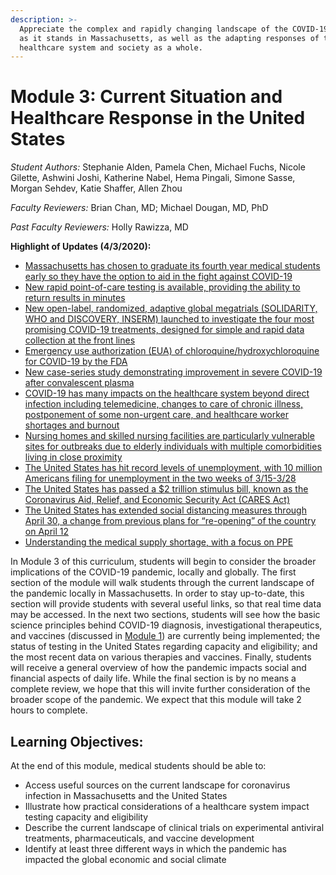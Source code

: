 ```yaml
---
description: >-
  Appreciate the complex and rapidly changing landscape of the COVID-19 pandemic
  as it stands in Massachusetts, as well as the adapting responses of the
  healthcare system and society as a whole.
---
```


# Module 3: Current Situation and Healthcare Response in the United States

_Student Authors:_  Stephanie Alden, Pamela Chen, Michael Fuchs, Nicole Gilette, Ashwini Joshi, Katherine Nabel, Hema Pingali, Simone Sasse, Morgan Sehdev, Katie Shaffer, Allen Zhou

_Faculty Reviewers:_ Brian Chan, MD; Michael Dougan, MD, PhD

_Past Faculty Reviewers:_ Holly Rawizza, MD

**Highlight of Updates \(4/3/2020\):**

* [Massachusetts has chosen to graduate its fourth year medical students early so they have the option to aid in the fight against COVID-19](https://curriculum.covidstudentresponse.org/module-3-current-situation-and-healthcare-response/current-landscape-for-covid-19-in-massachusetts#latest-announcements-in-massachusetts)
* [New rapid point-of-care testing is available, providing the ability to return results in minutes](https://curriculum.covidstudentresponse.org/module-3-current-situation-and-healthcare-response/testing-capacity-and-eligibility#testing-capacity)
* [New open-label, randomized, adaptive global megatrials \(SOLIDARITY, WHO and DISCOVERY, INSERM\) launched to investigate the four most promising COVID-19 treatments, designed for simple and rapid data collection at the front lines](https://curriculum.covidstudentresponse.org/module-3-current-situation-and-healthcare-response/ongoing-clinical-trials#recent-data-supporting-repurposed-drug-candidates-for-covid-19)
* [Emergency use authorization \(EUA\) of chloroquine/hydroxychloroquine for COVID-19 by the FDA](https://curriculum.covidstudentresponse.org/module-3-current-situation-and-healthcare-response/ongoing-clinical-trials#recent-data-supporting-repurposed-drug-candidates-for-covid-19)
* [New case-series study demonstrating improvement in severe COVID-19 after convalescent plasma ](https://curriculum.covidstudentresponse.org/module-3-current-situation-and-healthcare-response/ongoing-clinical-trials#antibody-treatments)
* [COVID-19 has many impacts on the healthcare system beyond direct infection including telemedicine, changes to care of chronic illness, postponement of some non-urgent care, and healthcare worker shortages and burnout](https://curriculum.covidstudentresponse.org/module-3-current-situation-and-healthcare-response/implication-for-the-healthcare-system-beyond-covid-19-patients#routine-and-chronic-care)
* [Nursing homes and skilled nursing facilities are particularly vulnerable sites for outbreaks due to elderly individuals with multiple comorbidities living in close proximity](https://curriculum.covidstudentresponse.org/module-3-current-situation-and-healthcare-response/implication-for-the-healthcare-system-beyond-covid-19-patients#the-role-of-skilled-nursing-facilities-and-nursing-homes)
* [The United States has hit record levels of unemployment, with 10 million Americans filing for unemployment in the two weeks of 3/15-3/28](https://curriculum.covidstudentresponse.org/module-3-current-situation-and-healthcare-response/socioeconomic-ramifications#impact-on-work)
* [The United States has passed a $2 trillion stimulus bill, known as the Coronavirus Aid, Relief, and Economic Security Act \(CARES Act\)](https://curriculum.covidstudentresponse.org/module-3-current-situation-and-healthcare-response/socioeconomic-ramifications#what-is-being-done-in-response)
* [The United States has extended social distancing measures through April 30, a change from previous plans for “re-opening” of the country on April 12](https://curriculum.covidstudentresponse.org/module-3-current-situation-and-healthcare-response/socioeconomic-ramifications#what-is-being-done-in-response)
* [Understanding the medical supply shortage, with a focus on PPE](https://curriculum.covidstudentresponse.org/module-3-current-situation-and-healthcare-response/socioeconomic-ramifications#understanding-the-medical-supply-shortage)

In Module 3 of this curriculum, students will begin to consider the broader implications of the COVID-19 pandemic, locally and globally. The first section of the module will walk students through the current landscape of the pandemic locally in Massachusetts. In order to stay up-to-date, this section will provide students with several useful links, so that real time data may be accessed. In the next two sections, students will see how the basic science principles behind COVID-19 diagnosis, investigational therapeutics, and vaccines \(discussed in [Module 1](https://docs.google.com/document/d/1gjUuqTLi7xqMVzgWeYAFulmaIiKzhYY89PVOJJVvlNo/edit?ts=5e743689)\) are currently being implemented; the status of testing in the United States regarding capacity and eligibility; and the most recent data on various therapies and vaccines. Finally, students will receive a general overview of how the pandemic impacts social and financial aspects of daily life. While the final section is by no means a complete review, we hope that this will invite further consideration of the broader scope of the pandemic. We expect that this module will take 2 hours to complete.

## Learning Objectives:

At the end of this module, medical students should be able to:

* Access useful sources on the current landscape for coronavirus infection in Massachusetts and the United States
* Illustrate how practical considerations of a healthcare system impact testing capacity and eligibility
* Describe the current landscape of clinical trials on experimental antiviral treatments, pharmaceuticals, and vaccine development 
* Identify at least three different ways in which the pandemic has impacted the global economic and social climate

